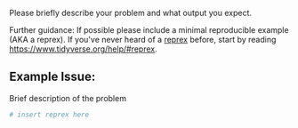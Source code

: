 Please briefly describe your problem and what output you expect.


Further guidance:
If possible please include a minimal reproducible example (AKA a reprex). If you've never heard of a [reprex](https://reprex.tidyverse.org/) before, start by reading <https://www.tidyverse.org/help/#reprex>.

Example Issue: 
---

Brief description of the problem

```r
# insert reprex here
```
